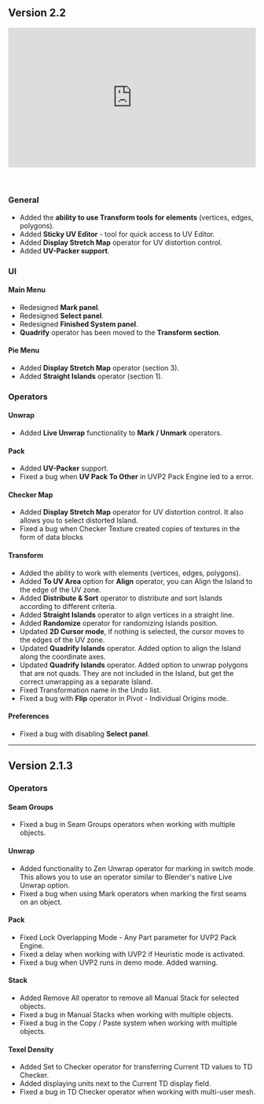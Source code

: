 ## Version 2.2

<div style="position: relative; width: 100%; height: 0; padding-bottom: 56.25%;">
<iframe src="https://www.youtube.com/embed/CuFHQpDHBj0?list=PLWaOMtLS0nN2ZA_5id0FNbPTu0s_XNT3o" style="position: absolute; top: 0; left: 0; width: 100%; height: 100%;" allowfullscreen="" seamless="" frameborder="0"></iframe>
</div>
<br><br>

### General

- Added the **ability to use Transform tools for elements** (vertices, edges, polygons).
- Added **Sticky UV Editor** - tool for quick access to UV Editor.
- Added **Display Stretch Map** operator for UV distortion control.
- Added **UV-Packer support**.

### UI

#### **Main Menu**

- Redesigned **Mark panel**.
- Redesigned **Select panel**.
- Redesigned **Finished System panel**.
- **Quadrify** operator has been moved to the **Transform section**.

#### **Pie Menu**

- Added **Display Stretch Map** operator (section 3).
- Added **Straight Islands** operator (section 1).

### Operators

#### **Unwrap**

- Added **Live Unwrap** functionality to **Mark / Unmark** operators.

#### **Pack**

- Added **UV-Packer** support.
- Fixed a bug when **UV Pack To Other** in UVP2 Pack Engine led to a error.

#### **Checker Map**

- Added **Display Stretch Map** operator for UV distortion control. It also allows you to select distorted Island.
- Fixed a bug when Checker Texture created copies of textures in the form of data blocks

#### **Transform**

- Added the ability to work with elements (vertices, edges, polygons).
- Added **To UV Area** option for **Align** operator, you can Align the Island to the edge of the UV zone.
- Added **Distribute & Sort** operator to distribute and sort Islands according to different criteria.
- Added **Straight Islands** operator to align vertices in a straight line.
- Added **Randomize** operator for randomizing Islands position.
- Updated **2D Cursor mode**, if nothing is selected, the cursor moves to the edges of the UV zone.
- Updated **Quadrify Islands** operator. Added option to align the Island along the coordinate axes.
- Updated **Quadrify Islands** operator. Added option to unwrap polygons that are not quads. They are not included in the Island, but get the correct unwrapping as a separate Island.
- Fixed Transformation name in the Undo list.
- Fixed a bug with **Flip** operator in Pivot - Individual Origins mode.

#### **Preferences**

- Fixed a bug with disabling **Select panel**.

---
## Version 2.1.3
### Operators

#### **Seam Groups**

- Fixed a bug in Seam Groups operators when working with multiple objects.

#### **Unwrap**

- Added functionality to Zen Unwrap operator for marking in switch mode. This allows you to use an operator similar to Blender's native Live Unwrap option.
- Fixed a bug when using Mark operators when marking the first seams on an object.

#### **Pack**

- Fixed Lock Overlapping Mode - Any Part parameter for UVP2 Pack Engine.
- Fixed a delay when working with UVP2 if Heuristic mode is activated.
- Fixed a bug when UVP2 runs in demo mode. Added warning.

#### **Stack**

- Added Remove All operator to remove all Manual Stack for selected objects.
- Fixed a bug in Manual Stacks when working with multiple objects.
- Fixed a bug in the Copy / Paste system when working with multiple objects.

#### **Texel Density**

- Added Set to Checker operator for transferring Сurrent TD values to TD Checker.
- Added displaying units next to the Current TD display field.
- Fixed a bug in TD Checker operator when working with multi-user mesh.